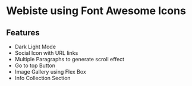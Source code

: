 # Webiste using Font Awesome Icons
## Features
- Dark Light Mode
- Social Icon with URL links
- Multiple Paragraphs to generate scroll effect
- Go to top Button
- Image Gallery using Flex Box
- Info Collection Section